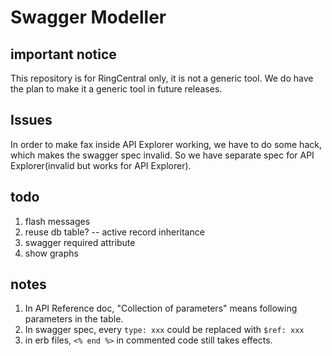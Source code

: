# Swagger Modeller


## important notice

This repository is for RingCentral only, it is not a generic tool. We do have the plan to make it a generic tool in future releases.


## Issues

In order to make fax inside API Explorer working, we have to do some hack, which makes the swagger spec invalid. So we have separate spec for API Explorer(invalid but works for API Explorer).


## todo

1. flash messages
1. reuse db table? -- active record inheritance
1. swagger required attribute
1. show graphs


## notes

1. In API Reference doc, "Collection of parameters" means following parameters in the table.
1. In swagger spec, every `type: xxx`  could be replaced with `$ref: xxx`
1. in erb files, `<% end %>` in commented code still takes effects.

